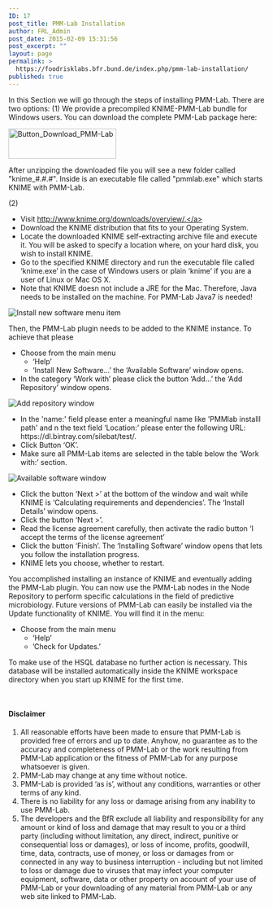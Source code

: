 ```yaml
---
ID: 17
post_title: PMM-Lab Installation
author: FRL_Admin
post_date: 2015-02-09 15:31:56
post_excerpt: ""
layout: page
permalink: >
  https://foodrisklabs.bfr.bund.de/index.php/pmm-lab-installation/
published: true
---
```

In this Section we will go through the steps of installing PMM-Lab.
There are two options:
(1)
We provide a precompiled KNIME-PMM-Lab bundle for Windows users. You can download the complete PMM-Lab package here:

<a href="https://sourceforge.net/projects/pmmlab/files/latest/download" target="_blank"><img class="aligncenter size-full wp-image-157" src="https://foodrisklabs.bfr.bund.de/wp-content/uploads/2015/03/Button_Download_PMM-Lab.png" alt="Button_Download_PMM-Lab" width="212" height="59" /></a>

After unzipping the downloaded file you will see a new folder called "knime_#.#.#". Inside is an executable file called "pmmlab.exe" which starts KNIME with PMM-Lab.

(2)
+ Visit <a href="http://www.knime.org/downloads/overview/" rel="nofollow">http://www.knime.org/downloads/overview/.</a>
+ Download the KNIME distribution that fits to your Operating System.
+ Locate the downloaded KNIME self-extracting archive file and execute it. You will be asked to specify a location where, on your hard disk, you wish to install KNIME.
+ Go to the specified KNIME directory and run the executable file called ‘knime.exe’ in the case of Windows users or plain ‘knime’ if you are a user of Linux or Mac OS X.
+ Note that KNIME doesn not include a JRE for the Mac. Therefore, Java needs to be installed on the machine. For PMM-Lab Java7 is needed!

<img src="https://sourceforge.net/p/pmmlab/wiki/Installation/attachment/step_install_new_software_small.jpg" alt="Install new software menu item" />

Then, the PMM-Lab plugin needs to be added to the KNIME instance. To achieve that please
<ul>
 	<li>Choose from the main menu
<ul>
 	<li>‘Help’</li>
 	<li>‘Install New Software...’ the ‘Available Software’ window opens.</li>
</ul>
</li>
 	<li>In the category ‘Work with’ please click the button ‘Add...’ the ‘Add Repository’ window opens.</li>
</ul>
<img src="https://sourceforge.net/p/pmmlab/wiki/Installation/attachment/step_add_local_small.jpg" alt="Add repository window" />
<ul>
 	<li>In the 'name:' field please enter a meaningful name like 'PMMlab installl path' and n the text field ‘Location:’ please enter the following URL: https://dl.bintray.com/silebat/test/.</li>
 	<li>Click Button ‘OK’.</li>
 	<li>Make sure all PMM-Lab items are selected in the table below the ‘Work with:’ section.</li>
</ul>
<img src="https://sourceforge.net/p/pmmlab/wiki/Installation/attachment/step_choose_package_small.jpg" alt="Available software window" />
<ul>
 	<li>Click the button ‘Next &gt;’ at the bottom of the window and wait while KNIME is ‘Calculating requirements and dependencies’. The ‘Install Details’ window opens.</li>
 	<li>Click the button ‘Next &gt;’.</li>
 	<li>Read the license agreement carefully, then activate the radio button ‘I accept the terms of the license agreement’</li>
 	<li>Click the button ‘Finish’. The ‘Installing Software’ window opens that lets you follow the installation progress.</li>
 	<li>KNIME lets you choose, whether to restart.</li>
</ul>
You accomplished installing an instance of KNIME and eventually adding the PMM-Lab plugin. You can now use the PMM-Lab nodes in the Node Repository to perform specific calculations in the field of predictive microbiology. Future versions of PMM-Lab can easily be installed via the Update functionality of KNIME. You will find it in the menu:
<ul>
 	<li>Choose from the main menu
<ul>
 	<li>‘Help’</li>
 	<li>’Check for Updates.’</li>
</ul>
</li>
</ul>
To make use of the HSQL database no further action is necessary. This database will be installed automatically inside the KNIME workspace directory when you start up KNIME for the first time.

&nbsp;
<div class="markdown_content">
<h4 id="disclaimer">Disclaimer</h4>
<ol>
 	<li>All reasonable efforts have been made to ensure that PMM-Lab is provided free of errors and up to date. Anyhow, no guarantee as to the accuracy and completeness of PMM-Lab or the work resulting from PMM-Lab application or the fitness of PMM-Lab for any purpose whatsoever is given.</li>
 	<li>PMM-Lab may change at any time without notice.</li>
 	<li>PMM-Lab is provided ‘as is’, without any conditions, warranties or other terms of any kind.</li>
 	<li>There is no liability for any loss or damage arising from any inability to use PMM-Lab.</li>
 	<li>The developers and the BfR exclude all liability and responsibility for any amount or kind of loss and damage that may result to you or a third party (including without limitation, any direct, indirect, punitive or consequential loss or damages), or loss of income, profits, goodwill, time, data, contracts, use of money, or loss or damages from or connected in any way to business interruption - including but not limited to loss or damage due to viruses that may infect your computer equipment, software, data or other property on account of your use of PMM-Lab or your downloading of any material from PMM-Lab or any web site linked to PMM-Lab.</li>
</ol>
</div>